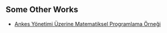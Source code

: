 ## Some Other Works

- [Ankes Yönetimi Üzerine Matematiksel Programlama Örneği](https://github.com/ibrahimerdem/works/blob/12db19705d48d0f3f9e6001510a188586066e53c/Ankes%20Y%C3%B6netimi%20%C3%9Czerine%20Matematiksel%20Programlama%20%C3%96rne%C4%9Fi.pdf)
